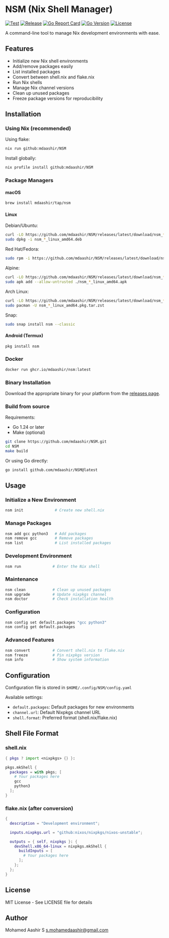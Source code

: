 # NSM (Nix Shell Manager)

[![Test](https://github.com/mdaashir/NSM/actions/workflows/test.yml/badge.svg)](https://github.com/mdaashir/NSM/actions/workflows/test.yml)
[![Release](https://github.com/mdaashir/NSM/actions/workflows/release.yml/badge.svg)](https://github.com/mdaashir/NSM/actions/workflows/release.yml)
[![Go Report Card](https://goreportcard.com/badge/github.com/mdaashir/NSM)](https://goreportcard.com/report/github.com/mdaashir/NSM)
[![Go Version](https://img.shields.io/github/go-mod/go-version/mdaashir/NSM)](https://go.dev/doc/devel/release)
[![License](https://img.shields.io/github/license/mdaashir/NSM)](LICENSE)

A command-line tool to manage Nix development environments with ease.

## Features

- Initialize new Nix shell environments
- Add/remove packages easily
- List installed packages
- Convert between shell.nix and flake.nix
- Run Nix shells
- Manage Nix channel versions
- Clean up unused packages
- Freeze package versions for reproducibility

## Installation

### Using Nix (recommended)

Using flake:

```bash
nix run github:mdaashir/NSM
```

Install globally:

```bash
nix profile install github:mdaashir/NSM
```

### Package Managers

#### macOS

```bash
brew install mdaashir/tap/nsm
```

#### Linux

Debian/Ubuntu:

```bash
curl -LO https://github.com/mdaashir/NSM/releases/latest/download/nsm_*_linux_amd64.deb
sudo dpkg -i nsm_*_linux_amd64.deb
```

Red Hat/Fedora:

```bash
sudo rpm -i https://github.com/mdaashir/NSM/releases/latest/download/nsm_*_linux_amd64.rpm
```

Alpine:

```bash
curl -LO https://github.com/mdaashir/NSM/releases/latest/download/nsm_*_linux_amd64.apk
sudo apk add --allow-untrusted ./nsm_*_linux_amd64.apk
```

Arch Linux:

```bash
curl -LO https://github.com/mdaashir/NSM/releases/latest/download/nsm_*_linux_amd64.pkg.tar.zst
sudo pacman -U nsm_*_linux_amd64.pkg.tar.zst
```

Snap:

```bash
sudo snap install nsm --classic
```

#### Android (Termux)

```bash
pkg install nsm
```

### Docker

```bash
docker run ghcr.io/mdaashir/nsm:latest
```

### Binary Installation

Download the appropriate binary for your platform from the [releases page](https://github.com/mdaashir/NSM/releases).

### Build from source

Requirements:

- Go 1.24 or later
- Make (optional)

```bash
git clone https://github.com/mdaashir/NSM.git
cd NSM
make build
```

Or using Go directly:

```bash
go install github.com/mdaashir/NSM@latest
```

## Usage

### Initialize a New Environment

```bash
nsm init              # Create new shell.nix
```

### Manage Packages

```bash
nsm add gcc python3   # Add packages
nsm remove gcc        # Remove packages
nsm list              # List installed packages
```

### Development Environment

```bash
nsm run              # Enter the Nix shell
```

### Maintenance

```bash
nsm clean            # Clean up unused packages
nsm upgrade          # Update nixpkgs channel
nsm doctor           # Check installation health
```

### Configuration

```bash
nsm config set default.packages "gcc python3"
nsm config get default.packages
```

### Advanced Features

```bash
nsm convert          # Convert shell.nix to flake.nix
nsm freeze           # Pin nixpkgs version
nsm info             # Show system information
```

## Configuration

Configuration file is stored in `$HOME/.config/NSM/config.yaml`

Available settings:

- `default.packages`: Default packages for new environments
- `channel.url`: Default Nixpkgs channel URL
- `shell.format`: Preferred format (shell.nix/flake.nix)

## Shell File Format

### shell.nix

```nix
{ pkgs ? import <nixpkgs> {} }:

pkgs.mkShell {
  packages = with pkgs; [
    # Your packages here
    gcc
    python3
  ];
}
```

### flake.nix (after conversion)

```nix
{
  description = "Development environment";

  inputs.nixpkgs.url = "github:nixos/nixpkgs/nixos-unstable";

  outputs = { self, nixpkgs }: {
    devShell.x86_64-linux = nixpkgs.mkShell {
      buildInputs = [
        # Your packages here
      ];
    };
  };
}
```

## License

MIT License - See LICENSE file for details

## Author

Mohamed Aashir S <s.mohamedaashir@gmail.com>
